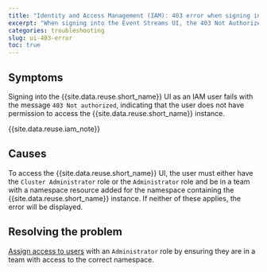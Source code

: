 ```yaml
---
title: "Identity and Access Management (IAM): 403 error when signing in to Event Streams UI"
excerpt: "When signing into the Event Streams UI, the 403 Not Authorized page is displayed."
categories: troubleshooting
slug: ui-403-error
toc: true
---
```


## Symptoms

Signing into the {{site.data.reuse.short_name}} UI as an IAM user fails with the message `403 Not authorized`, indicating that the user does not have permission to access the {{site.data.reuse.short_name}} instance.

{{site.data.reuse.iam_note}}

## Causes

To access the {{site.data.reuse.short_name}} UI, the user must either have the `Cluster Administrator` role or the `Administrator` role and be in a team with a namespace resource added for the namespace containing the {{site.data.reuse.short_name}} instance. If neither of these applies, the error will be displayed.

## Resolving the problem

[Assign access to users](../../security/managing-access/#assigning-access-to-users) with an `Administrator` role by ensuring they are in a team with access to the correct namespace.
